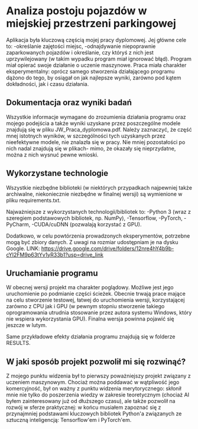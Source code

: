 # Analiza postoju pojazdów w miejskiej przestrzeni parkingowej

Aplikacja była kluczową częścią mojej pracy dyplomowej. Jej główne cele to:
-określanie zajętości miejsc,
-odnajdywanie niepoprawnie zaparkowanych pojazdów i określanie, czy któryś z nich jest uprzywilejowany (w takim wypadku
program miał ignorować błąd).
Program miał opierać swoje działanie o uczenie maszynowe. Praca miała charakter eksperymentalny: oprócz samego
stworzenia działającego programu dążono do tego, by osiągał on jak najlepsze wyniki, zarówno pod kątem dokładności, jak
i czasu działania.


## Dokumentacja oraz wyniki badań
Wszystkie informacje wymagane do zrozumienia działania programu oraz mojego podejścia a także wyniki uzyskane przez
poszczególne modele znajdują się w pliku JW_Praca_dyplomowa.pdf. Należy zaznaczyć, że część mnej istotnych wyników, w
szczególności tych uzyskanych przez nieefektywne modele, nie znalazła się w pracy. Nie mniej pozostałości po nich nadal
znajdują się w plikach- mimo, że okazały się nieprzydatne, można z nich wysnuć pewne wnioski.


## Wykorzystane technologie
Wszystkie niezbędne biblioteki (w niektórych przypadkach najpewniej także archiwalne, niekoniecznie niezbędne w finalnej
wersji) są wymienione w pliku requirements.txt.

Najważniejsze z wykorzystanych technologii/bibliotek to:
-Python 3 (wraz z szeregiem podstawowych bibliotek, np. NumPy),
-Tensorflow,
-PyTorch,
-PyCharm,
-CUDA/cuDNN (pozwalają korzystać z GPU).

Dodatkowo, w celu powtórzenia prowadzonych eksperymentów, potrzebne mogą być zbiory danych. Z uwagi na rozmiar
udostępniam je na dysku Google.
LINK: https://drive.google.com/drive/folders/12nre4hY4b9b-cYI2FM9p63tYv1yR33b1?usp=drive_link


## Uruchamianie programu
W obecnej wersji projekt ma charakter poglądowy. Możliwe jest jego uruchomienie po podmianie części ścieżek. Obecnie
trwają prace mające na celu stworzenie testowej, łatwej do uruchomienia wersji, korzystającej zarówno z CPU jak i GPU
(w pewnym stopniu stworzenie takiego oprogramowania utrudnia stosowanie przez autora systemu Windows, który nie wspiera
wykorzystania GPU). Finalna wersja powinna pojawić się jeszcze w lutym.

Same przykładowe efekty działania programu znajdują się w folderze RESULTS.


## W jaki sposób projekt pozwolił mi się rozwinąć?
Z mojego punktu widzenia był to pierwszy poważniejszy projekt związany z uczeniem maszynowym. Chociaż można poddawać w
wątpliwość jego komercyjność, był on ważny z punktu widzenia merytorycznego: skłonił mnie nie tylko do poszerzenia wiedzy
w zakresie teoretycznym (chociaż AI byłem zainteresowany już od dłuższego czasu), ale także pozwolił na rozwój w sferze
praktycznej: w końcu musiałem zapoznać się z przynajmniej podstawami kluczowych bibliotek Python'a związanych ze sztuczną
inteligencją: Tensorflow'em i PyTorch'em.